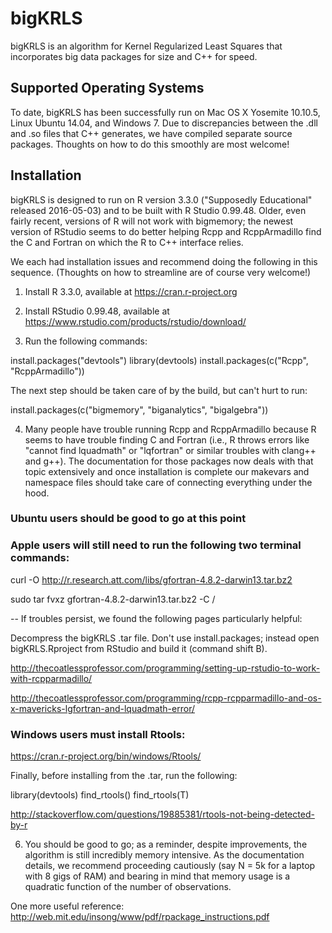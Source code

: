 # bigKRLS

bigKRLS is an algorithm for Kernel Regularized Least Squares that incorporates big data packages 
for size and C++ for speed. 

## Supported Operating Systems
To date, bigKRLS has been successfully run on Mac OS X Yosemite 10.10.5, Linux Ubuntu 14.04, and Windows 7. Due to discrepancies between the .dll and .so files that C++ generates, we have compiled separate source packages. Thoughts on how to do this smoothly are most welcome!


## Installation

bigKRLS is designed to run on R version 3.3.0 ("Supposedly Educational" released 2016-05-03) and to be built with R Studio 0.99.48. Older, even fairly recent, versions of R will not work with bigmemory; the newest version of RStudio seems to do better helping Rcpp and RcppArmadillo find the C and Fortran on which the R to C++ interface relies. 

We each had installation issues and recommend doing the following in this sequence. (Thoughts on how to streamline are of course very welcome!)

1. Install R 3.3.0, available at https://cran.r-project.org 

2. Install RStudio 0.99.48, available at https://www.rstudio.com/products/rstudio/download/

3. Run the following commands:

install.packages("devtools")
library(devtools)
install.packages(c("Rcpp", "RcppArmadillo"))

The next step should be taken care of by the build, but can't hurt to run:

install.packages(c("bigmemory", "biganalytics", "bigalgebra"))

4. Many people have trouble running Rcpp and RcppArmadillo because R seems to have trouble finding C and Fortran (i.e., R throws errors like "cannot find lquadmath" or "lqfortran" or similar troubles with clang++ and g++). The documentation for those packages now deals with that topic extensively and once installation is complete our makevars and namespace files should take care of connecting everything under the hood. 

###  Ubuntu users should be good to go at this point

### Apple users will still need to run the following two terminal commands:

curl -O http://r.research.att.com/libs/gfortran-4.8.2-darwin13.tar.bz2

sudo tar fvxz gfortran-4.8.2-darwin13.tar.bz2 -C /

  -- If troubles persist, we found the following pages particularly helpful:

Decompress the bigKRLS .tar file. Don't use install.packages; instead open bigKRLS.Rproject from RStudio and build it (command shift B).

http://thecoatlessprofessor.com/programming/setting-up-rstudio-to-work-with-rcpparmadillo/

http://thecoatlessprofessor.com/programming/rcpp-rcpparmadillo-and-os-x-mavericks-lgfortran-and-lquadmath-error/


### Windows users must install Rtools:

https://cran.r-project.org/bin/windows/Rtools/  

Finally, before installing from the .tar, run the following:

library(devtools)
find_rtools()
find_rtools(T)

http://stackoverflow.com/questions/19885381/rtools-not-being-detected-by-r

6. You should be good to go; as a reminder, despite improvements, the algorithm is still incredibly memory intensive. As the documentation details, we recommend proceeding cautiously (say N = 5k for a laptop with 8 gigs of RAM) and bearing in mind that memory usage is a quadratic function of the number of observations. 

One more useful reference:
http://web.mit.edu/insong/www/pdf/rpackage_instructions.pdf


